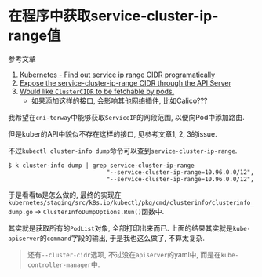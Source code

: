 # 在程序中获取service-cluster-ip-range值

参考文章

1. [Kubernetes - Find out service ip range CIDR programatically](https://stackoverflow.com/questions/44154425/kubernetes-find-out-service-ip-range-cidr-programatically)
2. [Expose the service-cluster-ip-range CIDR through the API Server](https://github.com/kubernetes/kubernetes/issues/25533)
3. [Would like `ClusterCIDR` to be fetchable by pods.](https://github.com/kubernetes/kubernetes/issues/46508)
    - 如果添加这样的接口, 会影响其他网络插件, 比如Calico???

我希望在`cni-terway`中能够获取`ServiceIP`的网段范围, 以便向Pod中添加路由. 

但是kuber的API中貌似不存在这样的接口, 见参考文章1, 2, 3的issue.

不过`kubectl cluster-info dump`命令可以查到`service-cluster-ip-range`.

```
$ k cluster-info dump | grep service-cluster-ip-range
                            "--service-cluster-ip-range=10.96.0.0/12",
                            "--service-cluster-ip-range=10.96.0.0/12",
```

于是看看ta是怎么做的, 最终的实现在`kubernetes/staging/src/k8s.io/kubectl/pkg/cmd/clusterinfo/clusterinfo_dump.go` -> `ClusterInfoDumpOptions.Run()`函数中.

其实就是获取所有的`PodList`对象, 全部打印出来而已. 上面的结果其实就是`kube-apiserver`的`command`字段的输出, 于是我也这么做了, 不算太复杂.

> 还有`--cluster-cidr`选项, 不过没在`apiserver`的yaml中, 而是在`kube-controller-manager`中.

